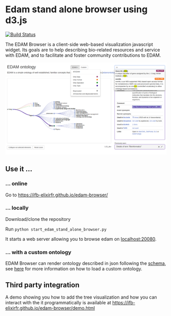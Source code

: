 # Edam stand alone browser using d3.js

[![Build Status](https://travis-ci.org/ifb-elixirfr/edam-browser.svg?branch=master)](https://travis-ci.org/ifb-elixirfr/edam-browser)

The EDAM Browser is a client-side web-based visualization javascript widget. Its goals are to help describing bio-related resources and service with EDAM, and to facilitate and foster community contributions to EDAM.

![screenshot](./screenshot.png)

## Use it ...

### ... online

Go to https://ifb-elixirfr.github.io/edam-browser/

### ... locally

Download/clone the repository

Run `python start_edam_stand_alone_browser.py`

It starts a web server allowing you to browse edam on [localhost:20080](http://0.0.0.0:20080).

### ... with a custom ontology

EDAM Browser can render ontology described in json following the [schema](ontology.schema.json), see [here](https://github.com/IFB-ElixirFr/edam-browser/blob/master/paper.md#criteria-6) for more information on how to load a custom ontology.

## Third party integration

A demo showing you how to add the tree visualization and how you can interact with the it programmatically is available at https://ifb-elixirfr.github.io/edam-browser/demo.html
